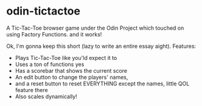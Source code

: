 # odin-tictactoe
A Tic-Tac-Toe browser game under the Odin Project which touched on using Factory Functions.
and it works!

Ok, I'm gonna keep this short (lazy to write an entire essay aight). Features:
- Plays Tic-Tac-Toe like you'ld expect it to
- Uses a ton of functions yes
- Has a scorebar that shows the current score
- An edit button to change the players' names,
- and a reset button to reset EVERYTHING except the names, little QOL feature there
- Also scales dynamically!